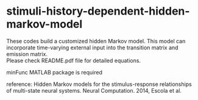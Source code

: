 # stimuli-history-dependent-hidden-markov-model
These codes build a customized hidden Markov model.
This model can incorporate time-varying external input into the transition matrix and emission matrix.  
Please check README.pdf file for detailed equations.

minFunc MATLAB package is required

reference: 
Hidden Markov models for the stimulus-response relationships of multi-state neural systems. 
  Neural Computation. 2014, Escola et al.
  
